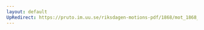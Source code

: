 ```yaml
---
layout: default
UpRedirect: https://pruto.im.uu.se/riksdagen-motions-pdf/1868/mot_1868__ak__103/mot_1868__ak__103-002.pdf
---
```

